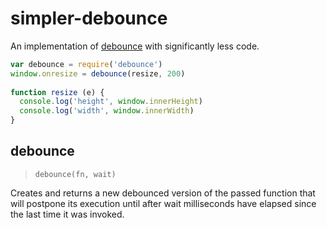 # simpler-debounce

An implementation of [debounce](https://www.npmjs.com/package/debounce) with significantly less code.

```js
var debounce = require('debounce')
window.onresize = debounce(resize, 200)
 
function resize (e) {
  console.log('height', window.innerHeight)
  console.log('width', window.innerWidth)
}
```

## debounce

> `debounce(fn, wait)`

Creates and returns a new debounced version of the passed function that will
postpone its execution until after wait milliseconds have elapsed since the
last time it was invoked.
